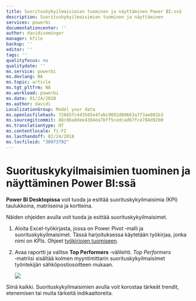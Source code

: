 ```yaml
---
title: Suorituskykyilmaisimien tuominen ja näyttäminen Power BI:ssä
description: Suorituskykyilmaisimien tuominen ja näyttäminen
services: powerbi
documentationcenter: ''
author: davidiseminger
manager: kfile
backup: ''
editor: ''
tags: ''
qualityfocus: no
qualitydate: ''
ms.service: powerbi
ms.devlang: NA
ms.topic: article
ms.tgt_pltfrm: NA
ms.workload: powerbi
ms.date: 01/24/2018
ms.author: davidi
LocalizationGroup: Model your data
ms.openlocfilehash: 72665fc443565e4fabc9092d09663a7f3ae081b3
ms.sourcegitcommit: 88c8ba8dee4384ea7bff5cedcad67fce784d92b0
ms.translationtype: HT
ms.contentlocale: fi-FI
ms.lasthandoff: 02/24/2018
ms.locfileid: "30973792"
---
```

# <a name="import-and-display-kpis-in-power-bi"></a>Suorituskykyilmaisimien tuominen ja näyttäminen Power BI:ssä
**Power BI Desktopissa** voit tuoda ja esittää suorituskykyilmaisimia (KPI) taulukkoina, matriiseina ja kortteina.

Näiden ohjeiden avulla voit tuoda ja esittää suorituskykyilmaisimet.

1. Aloita Excel-työkirjasta, jossa on Power Pivot ‑malli ja suorituskykyilmaisimet. Tässä harjoituksessa käytetään työkirjaa, jonka nimi on *KPIs*. Ohjeet [työkirjojen tuomiseen](desktop-import-excel-workbooks.md).  
2. Avaa raportti ja valitse **Top Performers** ‑välilehti.  *Top Performers* ‑matriisi sisältää kolmen myyntimittarin suorituskykyilmaisimet työntekijän sähköpostiosoitteen mukaan.  
   
    ![](media/desktop-import-and-display-kpis/desktoppreviewfeatureon.jpg)

Siinä kaikki. Suorituskykyilmaisimien avulla voit korostaa tärkeät trendit, etenemisen tai muita tärkeitä indikaattoreita.


